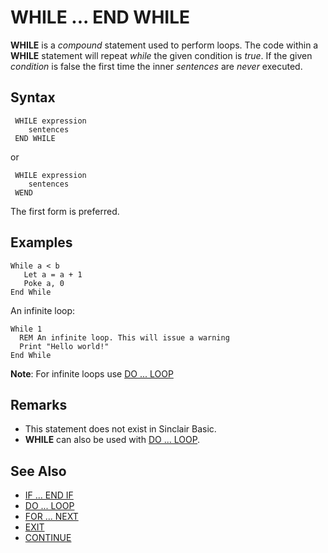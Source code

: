 # WHILE ... END WHILE

**WHILE** is a _compound_ statement used to perform loops. The code within a **WHILE** statement will repeat _while_ the given condition is _true_.
If the given _condition_ is false the first time the inner _sentences_ are _never_ executed.

## Syntax
```
 WHILE expression
    sentences
 END WHILE
```
or

```
 WHILE expression
    sentences
 WEND
```
The first form is preferred.

## Examples
```
While a < b
   Let a = a + 1
   Poke a, 0
End While
```


An infinite loop:
```
While 1
  REM An infinite loop. This will issue a warning
  Print "Hello world!"
End While
```


**Note**: For infinite loops use [DO ... LOOP](do.md)

## Remarks
* This statement does not exist in Sinclair Basic.
* **WHILE** can also be used with [DO ... LOOP](do.md).

## See Also
* [IF ... END IF](if.md)
* [DO ... LOOP](do.md)
* [FOR ... NEXT](for.md)
* [EXIT](exit.md)
* [CONTINUE](continue.md)
